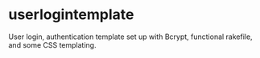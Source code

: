 # userlogintemplate
User login, authentication template set up with Bcrypt, functional rakefile, and some CSS templating.

